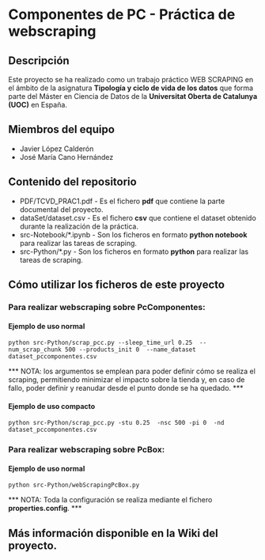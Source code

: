 # Componentes de PC - Práctica de webscraping

## Descripción
Este proyecto se ha realizado como un trabajo práctico WEB SCRAPING en el ámbito de la asignatura **Tipología y ciclo de vida de los datos** que forma parte del Máster en Ciencia de Datos de la **Universitat Oberta de Catalunya (UOC)** en España.

## Miembros del equipo

* Javier López Calderón
* José María Cano Hernández

## Contenido del repositorio

* PDF/TCVD_PRAC1.pdf - Es el fichero **pdf** que contiene la parte documental del proyecto.
* dataSet/dataset.csv - Es el fichero **csv** que contiene el dataset obtenido durante la realización de la práctica.
* src-Notebook/*.ipynb - Son los ficheros en formato **python notebook** para realizar las tareas de scraping.
* src-Python/*.py - Son los ficheros en formato **python** para realizar las tareas de scraping.

## Cómo utilizar los ficheros de este proyecto

### Para realizar webscraping sobre PcComponentes:
#### Ejemplo de uso normal
```
python src-Python/scrap_pcc.py --sleep_time_url 0.25  --num_scrap_chunk 500 --products_init 0  --name_dataset dataset_pccomponentes.csv
```
*** NOTA: los argumentos se emplean para poder definir cómo se realiza el scraping, permitiendo minimizar el impacto sobre la tienda y, en caso de fallo, poder definir y reanudar desde el punto donde se ha quedado. ***
#### Ejemplo de uso compacto
```
python src-Python/scrap_pcc.py -stu 0.25  -nsc 500 -pi 0  -nd dataset_pccomponentes.csv
```

### Para realizar webscraping sobre PcBox:
#### Ejemplo de uso normal
```
python src-Python/webScrapingPcBox.py
```
*** NOTA: Toda la configuración se realiza mediante el fichero **properties.config**. ***

## Más información disponible en la Wiki del proyecto.
